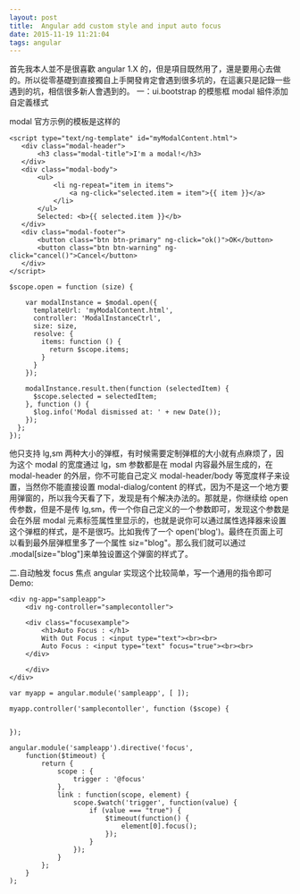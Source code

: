 ```yaml
---
layout: post
title:  Angular add custom style and input auto focus
date: 2015-11-19 11:21:04
tags: angular
---
```

首先我本人並不是很喜歡 angular 1.X 的，但是項目既然用了，還是要用心去做的。所以從零基礎到直接獨自上手開發肯定會遇到很多坑的，在這裏只是記錄一些遇到的坑，相信很多新人會遇到的。
一：ui.bootstrap 的模態框 modal 組件添加自定義樣式

modal 官方示例的模板是这样的
```
<script type="text/ng-template" id="myModalContent.html">
   <div class="modal-header">
       <h3 class="modal-title">I'm a modal!</h3>
   </div>
   <div class="modal-body">
       <ul>
           <li ng-repeat="item in items">
               <a ng-click="selected.item = item">{{ item }}</a>
           </li>
       </ul>
       Selected: <b>{{ selected.item }}</b>
   </div>
   <div class="modal-footer">
       <button class="btn btn-primary" ng-click="ok()">OK</button>
       <button class="btn btn-warning" ng-click="cancel()">Cancel</button>
   </div>
</script>
```
```
$scope.open = function (size) {

    var modalInstance = $modal.open({
      templateUrl: 'myModalContent.html',
      controller: 'ModalInstanceCtrl',
      size: size,
      resolve: {
        items: function () {
          return $scope.items;
        }
      }
    });

    modalInstance.result.then(function (selectedItem) {
      $scope.selected = selectedItem;
    }, function () {
      $log.info('Modal dismissed at: ' + new Date());
    });
  };
});
```
他只支持 lg,sm 两种大小的弹框，有时候需要定制弹框的大小就有点麻烦了，因为这个 modal 的宽度通过 lg，sm 参数都是在 modal 内容最外层生成的，在 modal-header 的外层，你不可能自己定义 modal-header/body 等宽度样子来设置，当然你不能直接设置 modal-dialog/content 的样式，因为不是这一个地方要用弹窗的，所以我今天看了下，发现是有个解决办法的。那就是，你继续给 open 传参数，但是不是传 lg,sm，传一个你自己定义的一个参数即可，发现这个参数是会在外层 modal 元素标签属性里显示的，也就是说你可以通过属性选择器来设置这个弹框的样式，是不是很巧。比如我传了一个 open('blog')。最终在页面上可以看到最外层弹框里多了一个属性 siz="blog"。那么我们就可以通过 .modal[size="blog"]来单独设置这个弹窗的样式了。

二.自动触发 focus 焦点
angular 实现这个比较简单，写一个通用的指令即可
Demo:

```
<div ng-app="sampleapp">
    <div ng-controller="samplecontoller">

    <div class="focusexample">
        <h1>Auto Focus : </h1>
        With Out Focus : <input type="text"><br><br>
        Auto Focus : <input type="text" focus="true"><br><br>
    </div>

    </div>
</div>
```
```
var myapp = angular.module('sampleapp', [ ]);

myapp.controller('samplecontoller', function ($scope) {


});

angular.module('sampleapp').directive('focus',
	function($timeout) {
		return {
			scope : {
				trigger : '@focus'
			},
			link : function(scope, element) {
				scope.$watch('trigger', function(value) {
					if (value === "true") {
						$timeout(function() {
							element[0].focus();
						});
					}
				});
			}
		};
	}
);
```


